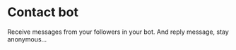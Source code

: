 # Contact bot

Receive messages from your followers in your bot. And reply message, stay anonymous...
